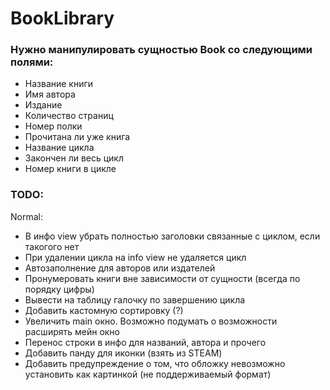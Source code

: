 # BookLibrary

### Нужно манипулировать сущностью Book со следующими полями:
- Название книги
- Имя автора
- Издание
- Количество страниц
- Номер полки
- Прочитана ли уже книга
- Название цикла
- Закончен ли весь цикл
- Номер книги в цикле

### TODO:
Normal:
- В инфо view убрать полностью заголовки связанные с циклом, если такогого нет
- При удалении цикла на info view не удаляется цикл
- Автозаполнение для авторов или издателей
- Пронумеровать книги вне зависимости от сущности (всегда по порядку цифры)
- Вывести на таблицу галочку по завершению цикла
- Добавить кастомную сортировку (?)
- Увеличить main окно. Возможно подумать о возможности расширять мейн окно
- Перенос строки в инфо для названий, автора и прочего
- Добавить панду для иконки (взять из STEAM)
- Добавить предупреждение о том, что обложку невозможно установить как картинкой (не поддерживаемый формат)